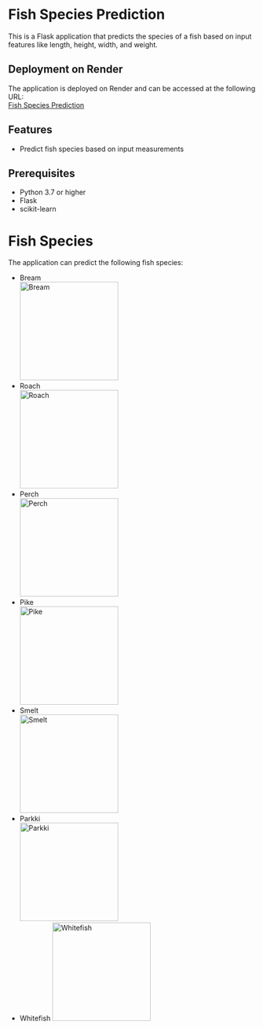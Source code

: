 # Fish Species Prediction

This is a Flask application that predicts the species of a fish based on input features like length, height, width, and weight. 

## Deployment on Render

The application is deployed on Render and can be accessed at the following URL:</br>
[Fish Species Prediction](https://fish-n5iu.onrender.com/)


## Features

- Predict fish species based on input measurements


## Prerequisites

- Python 3.7 or higher
- Flask
- scikit-learn

# Fish Species
The application can predict the following fish species:

* Bream</br>
<img src="https://images.app.goo.gl/MJahxN8iki2c6fE47" alt="Bream" width="200"></br>
* Roach</br>
<img src="https://images.app.goo.gl/5pbk3b2PsrkN3Sxg9" alt="Roach" width="200"></br>
* Perch</br>
<img src="https://images.app.goo.gl/TuQEA1Qk6cqFDTCZ9" alt="Perch" width="200"></br>
* Pike</br>
<img src="https://images.app.goo.gl/TkG8MwtzSc54cxyGA" alt="Pike" width="200"></br>
* Smelt</br>
<img src="https://images.app.goo.gl/DDEfd6Rf8BpU1MQGA" alt="Smelt" width="200"></br>
* Parkki</br>
<img src="https://images.app.goo.gl/VV5iq7aFTgz7dShZ9" alt="Parkki" width="200"></br>
* Whitefish
<img src="https://images.app.goo.gl/kjCJVx6zFJohphLN6" alt="Whitefish" width="200"></br>
